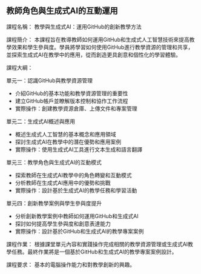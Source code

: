 ## 教師角色與生成式AI的互動運用

課程名稱： 教學與生成式AI：運用GitHub的創新教學方法

課程簡介： 本課程旨在教導教師如何運用GitHub和生成式人工智慧技術來提高教學效果和學生參與度。學員將學習如何使用GitHub進行教學資源的管理和共享，並探索生成式AI在教學中的應用，從而創造更具創意和個性化的學習體驗。

課程大綱：

單元一：認識GitHub與教學資源管理
- 介紹GitHub的基本功能和教學資源管理的重要性
- 建立GitHub帳戶並瞭解版本控制和協作工作流程
- 實際操作：創建教學資源倉庫、上傳文件和專案管理

單元二：生成式AI概述與應用

- 概述生成式人工智慧的基本概念和應用領域
- 探討生成式AI在教學中的潛在優勢和應用案例
- 實際操作：使用生成式AI工具進行文本生成和語言翻譯

單元三：教學角色與生成式AI的互動模式

- 探索教師在生成式AI教學中的角色轉變和互動模式
- 分析教師在生成式AI應用中的優勢和挑戰
- 實際操作：設計基於生成式AI的教學任務和學習活動

單元四：創新教學案例與學生參與度提升
- 分析創新教學案例中教師如何運用GitHub和生成式AI
- 探討如何提高學生參與度和創意表達能力
- 實際操作：設計基於GitHub和生成式AI的教學專案案例

課程作業： 根據課堂單元內容和實踐操作完成相關的教學資源管理或生成式AI教學任務。最終作業將是一個基於GitHub和生成式AI的教學專案案例設計。

課程要求： 基本的電腦操作能力和對教學創新的興趣。
